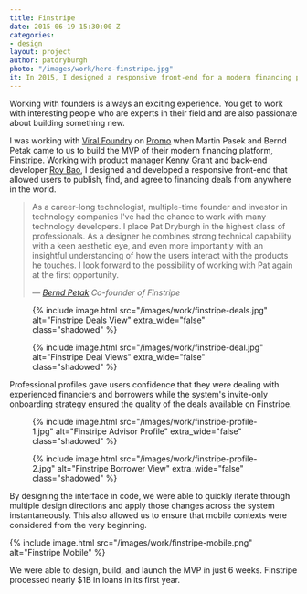 ```yaml
---
title: Finstripe
date: 2015-06-19 15:30:00 Z
categories:
- design
layout: project
author: patdryburgh
photo: "/images/work/hero-finstripe.jpg"
it: In 2015, I designed a responsive front-end for a modern financing platform that processed nearly $1B in loans in its first year called 
---
```


Working with founders is always an exciting experience. You get to work with interesting people who are experts in their field and are also passionate about building something new.

I was working with [Viral Foundry][vf] on [Promo][pr] when Martin Pasek and Bernd Petak came to us to build the MVP of their modern financing platform, [Finstripe][fs]. Working with product manager [Kenny Grant][kg] and back-end developer [Roy Bao][rb], I designed and developed a responsive front-end that allowed users to publish, find, and agree to financing deals from anywhere in the world.

<div class="pull-out">
  <blockquote>
    <p>
      As a career-long technologist, multiple-time founder and investor in technology companies I've had the chance to work with many technology developers. I place Pat Dryburgh in the highest class of professionals. As a designer he combines strong technical capability with a keen aesthetic eye, and even more importantly with an insightful understanding of how the users interact with the products he touches. I look forward to the possibility of working with Pat again at the first opportunity.
    </p>
    <cite>
      &mdash; <a href="http://shawnblanc.net">Bernd Petak</a>
      <span class="title small">Co-founder of Finstripe</span>
    </cite>
  </blockquote>
</div>

<figure class="overlapped">

  {% include image.html src="/images/work/finstripe-deals.jpg" alt="Finstripe Deals View" extra_wide="false" class="shadowed" %}

  {% include image.html src="/images/work/finstripe-deal.jpg" alt="Finstripe Deal Views" extra_wide="false" class="shadowed" %}

</figure>

Professional profiles gave users confidence that they were dealing with experienced financiers and borrowers while the system's invite-only onboarding strategy ensured the quality of the deals available on Finstripe.

<figure class="overlapped">

  {% include image.html src="/images/work/finstripe-profile-1.jpg" alt="Finstripe Advisor Profile" extra_wide="false" class="shadowed" %}

  {% include image.html src="/images/work/finstripe-profile-2.jpg" alt="Finstripe Borrower View" extra_wide="false" class="shadowed" %}

</figure>

By designing the interface in code, we were able to quickly iterate through multiple design directions and apply those changes across the system instantaneously. This also allowed us to ensure that mobile contexts were considered from the very beginning.

{% include image.html src="/images/work/finstripe-mobile.png" alt="Finstripe Mobile" %}

We were able to design, build, and launch the MVP in just 6 weeks. Finstripe processed nearly $1B in loans in its first year.

[vf]: http://viralfoundry.com
[pr]: http://promo.co
[fs]: http://finstripe.com
[kg]: http://kenny.is
[rb]: http://www.roybao.com